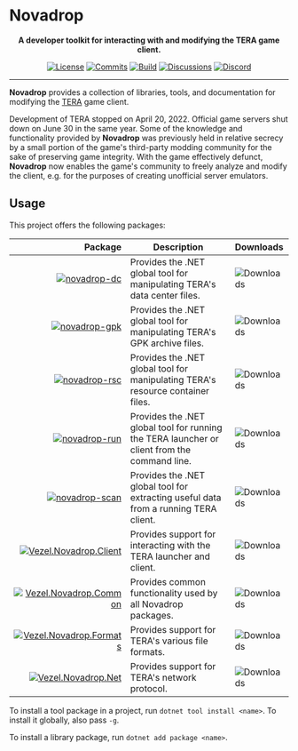 # Novadrop

<p align="center">
    <strong>
        A developer toolkit for interacting with and modifying the TERA game
        client.
    </strong>
</p>

<div align="center">

[![License](https://img.shields.io/github/license/vezel-dev/novadrop?color=brown)](LICENSE.md)
[![Commits](https://img.shields.io/github/commit-activity/m/vezel-dev/novadrop/master?label=commits&color=slateblue)](https://github.com/vezel-dev/novadrop/commits/master)
[![Build](https://img.shields.io/github/workflow/status/vezel-dev/novadrop/Build/master)](https://github.com/vezel-dev/novadrop/actions/workflows/build.yml)
[![Discussions](https://img.shields.io/github/discussions/vezel-dev/novadrop?color=teal)](https://github.com/vezel-dev/novadrop/discussions)
[![Discord](https://img.shields.io/discord/960716713136095232?color=peru&label=discord)](https://discord.gg/SdBCrRuNxY)

</div>

---

**Novadrop** provides a collection of libraries, tools, and documentation for
modifying the [TERA](https://en.wikipedia.org/wiki/TERA_(video_game)) game
client.

Development of TERA stopped on April 20, 2022. Official game servers shut down
on June 30 in the same year. Some of the knowledge and functionality provided by
**Novadrop** was previously held in relative secrecy by a small portion of the
game's third-party modding community for the sake of preserving game integrity.
With the game effectively defunct, **Novadrop** now enables the game's community
to freely analyze and modify the client, e.g. for the purposes of creating
unofficial server emulators.

## Usage

This project offers the following packages:

| Package | Description | Downloads |
| -: | - | :- |
| [![novadrop-dc][dc-img]][dc-pkg] | Provides the .NET global tool for manipulating TERA's data center files. | ![Downloads][dc-dls] |
| [![novadrop-gpk][gpk-img]][gpk-pkg] | Provides the .NET global tool for manipulating TERA's GPK archive files. | ![Downloads][gpk-dls] |
| [![novadrop-rsc][rsc-img]][rsc-pkg] | Provides the .NET global tool for manipulating TERA's resource container files. | ![Downloads][rsc-dls] |
| [![novadrop-run][run-img]][run-pkg] | Provides the .NET global tool for running the TERA launcher or client from the command line. | ![Downloads][run-dls] |
| [![novadrop-scan][scan-img]][scan-pkg] | Provides the .NET global tool for extracting useful data from a running TERA client. | ![Downloads][scan-dls] |
| [![Vezel.Novadrop.Client][client-img]][client-pkg] | Provides support for interacting with the TERA launcher and client. | ![Downloads][client-dls] |
| [![Vezel.Novadrop.Common][common-img]][common-pkg] | Provides common functionality used by all Novadrop packages. | ![Downloads][common-dls] |
| [![Vezel.Novadrop.Formats][formats-img]][formats-pkg] | Provides support for TERA's various file formats. | ![Downloads][formats-dls] |
| [![Vezel.Novadrop.Net][net-img]][net-pkg] | Provides support for TERA's network protocol. | ![Downloads][net-dls] |

[dc-pkg]: https://www.nuget.org/packages/novadrop-dc
[gpk-pkg]: https://www.nuget.org/packages/novadrop-gpk
[rsc-pkg]: https://www.nuget.org/packages/novadrop-rsc
[run-pkg]: https://www.nuget.org/packages/novadrop-run
[scan-pkg]: https://www.nuget.org/packages/novadrop-scan
[client-pkg]: https://www.nuget.org/packages/Vezel.Novadrop.Client
[common-pkg]: https://www.nuget.org/packages/Vezel.Novadrop.Common
[formats-pkg]: https://www.nuget.org/packages/Vezel.Novadrop.Formats
[net-pkg]: https://www.nuget.org/packages/Vezel.Novadrop.Net

[dc-img]: https://img.shields.io/nuget/v/novadrop-dc?label=novadrop-dc
[gpk-img]: https://img.shields.io/nuget/v/novadrop-gpk?label=novadrop-gpk
[rsc-img]: https://img.shields.io/nuget/v/novadrop-rsc?label=novadrop-rsc
[run-img]: https://img.shields.io/nuget/v/novadrop-run?label=novadrop-run
[scan-img]: https://img.shields.io/nuget/v/novadrop-scan?label=novadrop-scan
[client-img]: https://img.shields.io/nuget/v/Vezel.Novadrop.Client?label=Vezel.Novadrop.Client
[common-img]: https://img.shields.io/nuget/v/Vezel.Novadrop.Common?label=Vezel.Novadrop.Common
[formats-img]: https://img.shields.io/nuget/v/Vezel.Novadrop.Formats?label=Vezel.Novadrop.Formats
[net-img]: https://img.shields.io/nuget/v/Vezel.Novadrop.Net?label=Vezel.Novadrop.Net

[dc-dls]: https://img.shields.io/nuget/dt/novadrop-dc?label=
[gpk-dls]: https://img.shields.io/nuget/dt/novadrop-gpk?label=
[rsc-dls]: https://img.shields.io/nuget/dt/novadrop-rsc?label=
[run-dls]: https://img.shields.io/nuget/dt/novadrop-run?label=
[scan-dls]: https://img.shields.io/nuget/dt/novadrop-scan?label=
[client-dls]: https://img.shields.io/nuget/dt/Vezel.Novadrop.Client?label=
[common-dls]: https://img.shields.io/nuget/dt/Vezel.Novadrop.Common?label=
[formats-dls]: https://img.shields.io/nuget/dt/Vezel.Novadrop.Formats?label=
[net-dls]: https://img.shields.io/nuget/dt/Vezel.Novadrop.Net?label=

To install a tool package in a project, run `dotnet tool install <name>`. To
install it globally, also pass `-g`.

To install a library package, run `dotnet add package <name>`.
